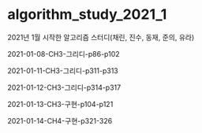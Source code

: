 # algorithm_study_2021_1
2021년 1월 시작한 알고리즘 스터디(채린, 진수, 동재, 준의, 유라)


2021-01-08-CH3-그리디-p86-p102

2021-01-11-CH3-그리디-p311-p313

2021-01-12-CH3-그리디-p314-p317

2021-01-13-CH3-구현-p104-p121

2021-01-14-CH4-구현-p321-326